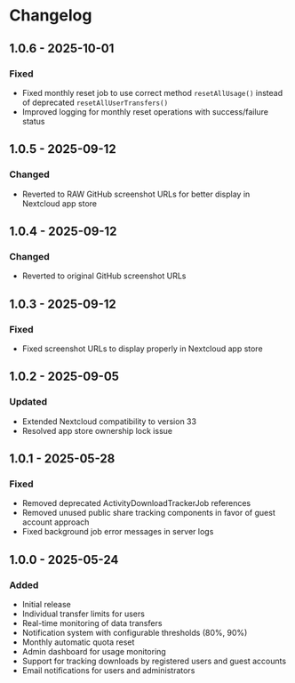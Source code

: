 # Changelog

## 1.0.6 - 2025-10-01
### Fixed
- Fixed monthly reset job to use correct method `resetAllUsage()` instead of deprecated `resetAllUserTransfers()`
- Improved logging for monthly reset operations with success/failure status

## 1.0.5 - 2025-09-12
### Changed
- Reverted to RAW GitHub screenshot URLs for better display in Nextcloud app store

## 1.0.4 - 2025-09-12
### Changed
- Reverted to original GitHub screenshot URLs

## 1.0.3 - 2025-09-12
### Fixed
- Fixed screenshot URLs to display properly in Nextcloud app store

## 1.0.2 - 2025-09-05
### Updated
- Extended Nextcloud compatibility to version 33
- Resolved app store ownership lock issue

## 1.0.1 - 2025-05-28
### Fixed
- Removed deprecated ActivityDownloadTrackerJob references
- Removed unused public share tracking components in favor of guest account approach
- Fixed background job error messages in server logs

## 1.0.0 - 2025-05-24
### Added
- Initial release
- Individual transfer limits for users
- Real-time monitoring of data transfers
- Notification system with configurable thresholds (80%, 90%)
- Monthly automatic quota reset
- Admin dashboard for usage monitoring
- Support for tracking downloads by registered users and guest accounts
- Email notifications for users and administrators
